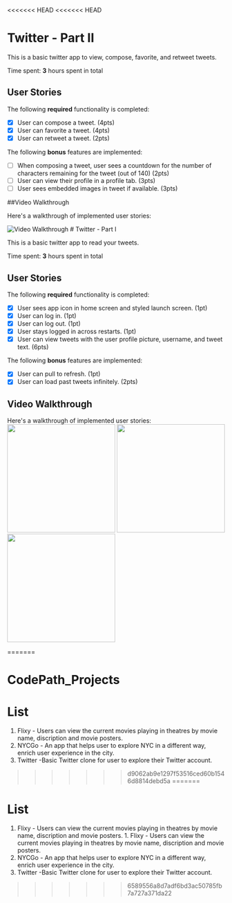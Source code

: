 <<<<<<< HEAD
<<<<<<< HEAD
# Twitter - Part II

This is a basic twitter app to view, compose, favorite, and retweet tweets.

Time spent: **3** hours spent in total

## User Stories

The following **required** functionality is completed:

- [x] User can compose a tweet. (4pts)
- [x] User can favorite a tweet. (4pts)
- [x] User can retweet a tweet. (2pts)

The following **bonus** features are implemented:

- [ ] When composing a tweet, user sees a countdown for the number of characters remaining for the tweet (out of 140) (2pts)
- [ ] User can view their profile in a profile tab. (3pts)
- [ ] User sees embedded images in tweet if available. (3pts)

##Video Walkthrough

Here's a walkthrough of implemented user stories:

<img src='http://i.imgur.com/link/to/your/gif/file.gif' title='Video Walkthrough' width='' alt='Video Walkthrough' />
# Twitter - Part I

This is a basic twitter app to read your tweets.

Time spent: **3** hours spent in total

## User Stories

The following **required** functionality is completed:

- [x] User sees app icon in home screen and styled launch screen. (1pt)
- [x] User can log in. (1pt)
- [x] User can log out. (1pt)
- [x] User stays logged in across restarts. (1pt)
- [x] User can view tweets with the user profile picture, username, and tweet text. (6pts)

The following **bonus** features are implemented:

- [x] User can pull to refresh. (1pt)
- [x] User can load past tweets infinitely. (2pts)

## Video Walkthrough

Here's a walkthrough of implemented user stories:</br>
<img src='http://g.recordit.co/dPyfRmNfVz.gif' width = 250 />
<img src='http://g.recordit.co/TccmhjfKrd.gif' width = 250 />
<img src='http://g.recordit.co/70muYejEut.gif' width = 250 /></br>

=======
# CodePath_Projects

# List
1. Flixy - Users can view the current movies playing in theatres by movie name, discription and movie posters.
2. NYCGo - An app that helps user to explore NYC in a different way, enrich user experience in the city. 
3. Twitter -Basic Twitter clone for user to explore their Twitter account. 
>>>>>>> d9062ab9e1297f53516ced60b1546d8814debd5a
=======
# List
  1. Flixy - Users can view the current movies playing in theatres by movie name, discription and movie posters.	1. Flixy - Users can view the current movies playing in theatres by movie name, discription and movie posters.
  2. NYCGo - An app that helps user to explore NYC in a different way, enrich user experience in the city. 
  3. Twitter -Basic Twitter clone for user to explore their Twitter account. 
>>>>>>> 6589556a8d7adf6bd3ac50785fb7a727a371da22
